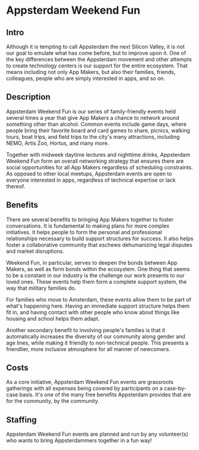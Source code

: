 # Appsterdam Weekend Fun

## Intro

Although it is tempting to call Appsterdam the next Silicon Valley, it is not our goal to emulate what has come before, but to improve upon it. One of the key differences between the Appsterdam movement and other attempts to create technology centers is our support for the entire ecosystem. That means including not only App Makers, but also their families, friends, colleagues, people who are simply interested in apps, and so on.

## Description

Appsterdam Weekend Fun is our series of family-friendly events held several times a year that give App Makers a chance to network around something other than alcohol. Common events include game days, where people bring their favorite board and card games to share, picnics, walking tours, boat trips, and field trips to the city's many attractions, including NEMO, Artis Zoo, Hortus, and many more.

Together with midweek daytime lectures and nighttime drinks, Appsterdam Weekend Fun form an overall networking strategy that ensures there are social opportunities for all App Makers regardless of scheduling constraints. As opposed to other local meetups, Appsterdam events are open to everyone interested in apps, regardless of technical expertise or lack thereof.

## Benefits

There are several benefits to bringing App Makers together to foster conversations. It is fundamental to making plans for more complex initiatives. It helps people to form the personal and professional relationships necessary to build support structures for success. It also helps foster a collaborative community that eschews dehumanizing legal disputes and market disruptions.

Weekend Fun, in particular, serves to deepen the bonds between App Makers, as well as form bonds within the ecosystem. One thing that seems to be a constant in our industry is the challenge our work presents to our loved ones. These events help them form a complete support system, the way that military families do.

For families who move to Amsterdam, these events allow them to be part of what's happening here. Having an immediate support structure helps them fit in, and having contact with other people who know about things like housing and school helps them adapt.

Another secondary benefit to involving people's families is that it automatically increases the diversity of our community along gender and age lines, while making it friendly to non-technical people. This presents a friendlier, more inclusive atmosphere for all manner of newcomers.

## Costs

As a core initiative, Appsterdam Weekend Fun events are grassroots gatherings with all expenses being covered by participants on a case-by-case basis. It's one of the many free benefits Appsterdam provides that are for the community, by the community.

## Staffing

Appsterdam Weekend Fun events are planned and run by any volunteer(s) who wants to bring Appsterdammers together in a fun way!
